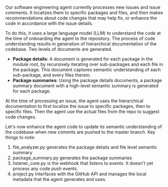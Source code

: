 Our software engineering agent currently processes new issues and issue comments. It localizes them to specific packages and files, and then makes recommendations about code changes that may help fix, or enhance the code in accordance with the issue details.

To do this, it uses a large language model (LLM) to understand the code at the time of onboarding the agent to the repository. The process of code understanding results in generation of hierarchical documentation of the codebase. Two levels of documents are generated.
- **Package details**: A document is generated for each package in the module root, by recursively iterating over sub-packages and each file in the package. This document captures semantic understanding of each sub-package, and every files therein.
- **Package summaries**: Using the package details documents, a package summary document with a high-level semantic summary is generated for each package.

At the time of processing an issue, the agent uses the hierarchical documentation to first localize the issue to specific packages, then to specific files. Then the agent use the actual files from the repo to suggest code changes.

Let's now enhance the agent code to update its semantic understanding of the codebase when new commits are pushed to the master branch. Key things to note:
1. file_analyzer.py generates the package details and file level semantic summary
2. package_summary.py generates the package summaries
3. listener_core.py is the webhook that listens to events. It doesn't yet process any code push events.
4. project.py interfaces with the GitHub API and manages the local metadata that the agent generates and uses.
